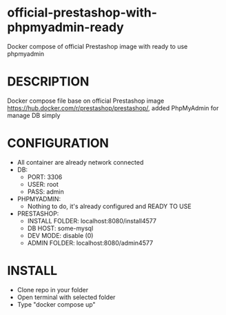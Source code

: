 # official-prestashop-with-phpmyadmin-ready
Docker compose of official Prestashop image with ready to use phpmyadmin

# DESCRIPTION
Docker compose file base on official Prestashop image https://hub.docker.com/r/prestashop/prestashop/, added PhpMyAdmin for manage DB simply 

# CONFIGURATION
- All container are already network connected
- DB:
    - PORT: 3306
    - USER: root
    - PASS: admin
- PHPMYADMIN:
    - Nothing to do, it's already configured and READY TO USE
- PRESTASHOP:
    - INSTALL FOLDER: localhost:8080/install4577
    - DB HOST: some-mysql
    - DEV MODE: disable (0)
    - ADMIN FOLDER: localhost:8080/admin4577

# INSTALL
- Clone repo in your folder
- Open terminal with selected folder
- Type "docker compose up"

